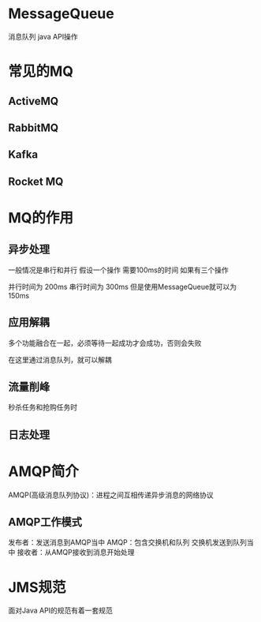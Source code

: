 # MessageQueue
消息队列  java API操作
# 常见的MQ
## ActiveMQ
## RabbitMQ
## Kafka
## Rocket MQ
# MQ的作用
## 异步处理
一般情况是串行和并行
假设一个操作 需要100ms的时间 如果有三个操作

并行时间为 200ms
串行时间为 300ms
但是使用MessageQueue就可以为150ms
## 应用解耦
多个功能融合在一起，必须等待一起成功才会成功，否则会失败

在这里通过消息队列，就可以解耦
## 流量削峰
秒杀任务和抢购任务时
## 日志处理
# AMQP简介
AMQP(高级消息队列协议)：进程之间互相传递异步消息的网络协议
## AMQP工作模式
发布者：发送消息到AMQP当中
AMQP：包含交换机和队列 交换机发送到队列当中
接收者：从AMQP接收到消息开始处理
# JMS规范
面对Java API的规范有着一套规范
